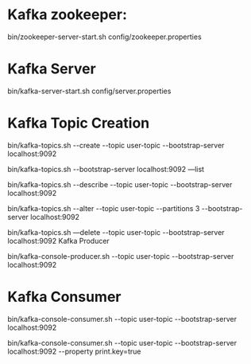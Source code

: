 # Kafka zookeeper:

bin/zookeeper-server-start.sh config/zookeeper.properties 


# Kafka Server

bin/kafka-server-start.sh config/server.properties


# Kafka Topic Creation

bin/kafka-topics.sh --create --topic user-topic --bootstrap-server localhost:9092

bin/kafka-topics.sh  --bootstrap-server localhost:9092 —list

bin/kafka-topics.sh --describe --topic user-topic --bootstrap-server localhost:9092

bin/kafka-topics.sh --alter --topic user-topic --partitions 3 --bootstrap-server localhost:9092

bin/kafka-topics.sh —delete --topic user-topic --bootstrap-server localhost:9092
Kafka Producer

bin/kafka-console-producer.sh --topic user-topic --bootstrap-server localhost:9092

# Kafka Consumer

bin/kafka-console-consumer.sh --topic user-topic --bootstrap-server localhost:9092

bin/kafka-console-consumer.sh --topic user-topic --bootstrap-server localhost:9092 --property print.key=true
